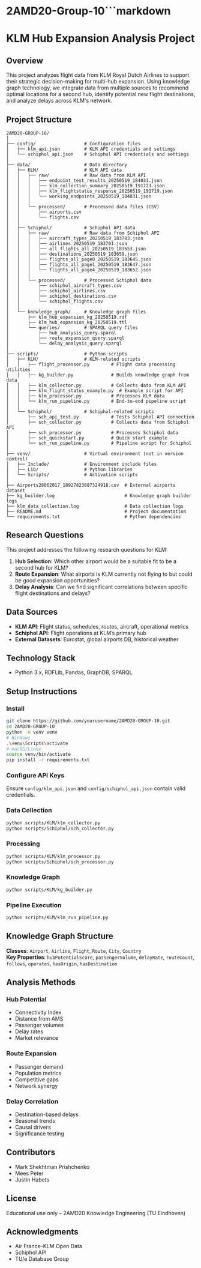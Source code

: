 # 2AMD20-Group-10```markdown
# KLM Hub Expansion Analysis Project

## Overview

This project analyzes flight data from KLM Royal Dutch Airlines to support their strategic decision-making for multi-hub expansion. Using knowledge graph technology, we integrate data from multiple sources to recommend optimal locations for a second hub, identify potential new flight destinations, and analyze delays across KLM's network.

## Project Structure

```
2AMD20-GROUP-10/
│
├── config/                  # Configuration files
│   ├── klm_api.json         # KLM API credentials and settings
│   └── schiphol_api.json    # Schiphol API credentials and settings
│
├── data/                    # Data directory
│   ├── KLM/                 # KLM API data
│   │   ├── raw/             # Raw data from KLM API
│   │   │   ├── endpoint_test_results_20250519_184031.json
│   │   │   ├── klm_collection_summary_20250519_191723.json
│   │   │   ├── klm_flightstatus_response_20250519_191719.json
│   │   │   └── working_endpoints_20250519_184031.json
│   │   │
│   │   └── processed/       # Processed data files (CSV)
│   │       ├── airports.csv
│   │       └── flights.csv
│   │
│   ├── Schiphol/            # Schiphol API data
│   │   ├── raw/             # Raw data from Schiphol API
│   │   │   ├── aircraft_types_20250519_183703.json
│   │   │   ├── airlines_20250519_183701.json
│   │   │   ├── all_flights_all_20250519_183653.json
│   │   │   ├── destinations_20250519_183659.json
│   │   │   ├── flights_all_page0_20250519_183645.json
│   │   │   ├── flights_all_page1_20250519_183647.json
│   │   │   └── flights_all_page4_20250519_183652.json
│   │   │
│   │   └── processed/       # Processed Schiphol data
│   │       ├── schiphol_aircraft_types.csv
│   │       ├── schiphol_airlines.csv
│   │       ├── schiphol_destinations.csv
│   │       └── schiphol_flights.csv
│   │
│   └── knowledge_graph/     # Knowledge graph files
│       ├── klm_hub_expansion_kg_20250519.rdf
│       ├── klm_hub_expansion_kg_20250519.ttl
│       └── queries/         # SPARQL query files
│           ├── hub_analysis_query.sparql
│           ├── route_expansion_query.sparql
│           └── delay_analysis_query.sparql
│
├── scripts/                 # Python scripts
│   ├── KLM/                 # KLM-related scripts
│   │   ├── flight_processor.py        # Flight data processing utilities
│   │   ├── kg_builder.py              # Builds knowledge graph from data
│   │   ├── klm_collector.py           # Collects data from KLM API
│   │   ├── klm_flight_status_example.py  # Example script for API
│   │   ├── klm_processor.py           # Processes KLM data
│   │   └── klm_run_pipeline.py        # End-to-end pipeline script
│   │
│   └── Schiphol/            # Schiphol-related scripts
│       ├── sch_api_test.py            # Tests Schiphol API connection
│       ├── sch_collector.py           # Collects data from Schiphol API
│       ├── sch_processor.py           # Processes Schiphol data
│       ├── sch_quickstart.py          # Quick start example
│       └── sch_run_pipeline.py        # Pipeline script for Schiphol
│
├── venv/                    # Virtual environment (not in version control)
│   ├── Include/             # Environment include files
│   ├── Lib/                 # Python libraries
│   └── Scripts/             # Activation scripts
│
├── Airports28062017_18927823887324918.csv  # External airports dataset
├── kg_builder.log                          # Knowledge graph builder logs
├── klm_data_collection.log                 # Data collection logs
├── README.md                               # Project documentation
└── requirements.txt                        # Python dependencies
```

## Research Questions

This project addresses the following research questions for KLM:

1. **Hub Selection**: Which other airport would be a suitable fit to be a second hub for KLM?
2. **Route Expansion**: What airports is KLM currently not flying to but could be good expansion opportunities?
3. **Delay Analysis**: Can we find significant correlations between specific flight destinations and delays?

## Data Sources

- **KLM API**: Flight status, schedules, routes, aircraft, operational metrics  
- **Schiphol API**: Flight operations at KLM’s primary hub  
- **External Datasets**: Eurostat, global airports DB, historical weather

## Technology Stack

- Python 3.x, RDFLib, Pandas, GraphDB, SPARQL

## Setup Instructions

### Install

```bash
git clone https://github.com/yourusername/2AMD20-GROUP-10.git
cd 2AMD20-GROUP-10
python -m venv venv
# Windows
.\venv\Scripts\activate
# macOS/Linux
source venv/bin/activate
pip install -r requirements.txt
```

### Configure API Keys

Ensure `config/klm_api.json` and `config/schiphol_api.json` contain valid credentials.

### Data Collection

```bash
python scripts/KLM/klm_collector.py
python scripts/Schiphol/sch_collector.py
```

### Processing

```bash
python scripts/KLM/klm_processor.py
python scripts/Schiphol/sch_processor.py
```

### Knowledge Graph

```bash
python scripts/KLM/kg_builder.py
```

### Pipeline Execution

```bash
python scripts/KLM/klm_run_pipeline.py
```

## Knowledge Graph Structure

**Classes**: `Airport`, `Airline`, `Flight`, `Route`, `City`, `Country`  
**Key Properties**: `hubPotentialScore`, `passengerVolume`, `delayRate`, `routeCount`, `follows`, `operates`, `hasOrigin`, `hasDestination`

## Analysis Methods

### Hub Potential

- Connectivity Index
- Distance from AMS
- Passenger volumes
- Delay rates
- Market relevance

### Route Expansion

- Passenger demand
- Population metrics
- Competitive gaps
- Network synergy

### Delay Correlation

- Destination-based delays
- Seasonal trends
- Causal drivers
- Significance testing

## Contributors

- Mark Shekhtman Prishchenko
- Mees Peter 
- Justin Habets

## License

Educational use only – 2AMD20 Knowledge Engineering (TU Eindhoven)

## Acknowledgments

- Air France-KLM Open Data  
- Schiphol API  
- TU/e Database Group
```

